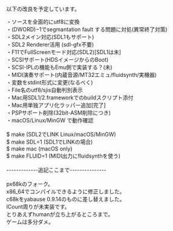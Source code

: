 以下の改良を予定しています。<br>

・ソースを全面的にutf8に変換<br>
・(DWORD)−1でsegmantation fault する問題に対処(異常終了対策)<br>
・SDL2メイン対応(SDL1もサポート)<br>
・SDL2 Renderer活用 (sdl-gfx不要)<br>
・F11でFullScreenモード対応(SDL2)[SDL1は未]<br>
・SCSIサポート(HDSイメージからのBoot)<br>
・SCSI-IPLの機能もEmu側で実装する？(未)<br>
・MIDI演奏サポート(内蔵音源/MT32エミュ/fluidsynth/実機器)<br>
・変数をstdint形式に変更(なるべく)<br>
・File名のutf8/sjis自動判別表示<br>
・Mac用SDL1/2.frameworkでのbuildスクリプト添付<br>
・Mac用単独アプリ化ラッパー追加[完了]<br>
・PSPサポート削除(32bit-ASM削除につき)<br>
・macOS/Linux/MinGW で動作確認<br>
<br>
$ make       (SDL2でLINK Linux/macOS/MinGW)<br>
$ make SDL=1 (SDL1でLINKの場合)<br>
$ make mac  (macOS only)<br>
$ make FLUID=1 (MIDI出力にfluidsynthを使う)<br>
<br>
-------------追記ここまで---------------<br>
<br>
px68kのフォーク。<br>
x86_64でコンパイルできるように修正しました。<br>
c68kをyabause 0.9.14のものに差し替えました。<br>
ICount周りが未実装です。<br>
とりあえずhumanが立ち上がるところまで。<br>
ゲームは多分ダメ。<br>

